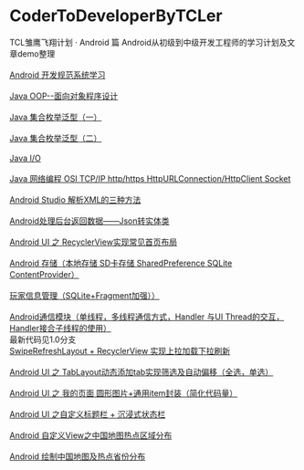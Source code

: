 # CoderToDeveloperByTCLer
TCL雏鹰飞翔计划 · Android 篇
Android从初级到中级开发工程师的学习计划及文章demo整理
<br>
<br>
[Android 开发规范系统学习](http://blog.csdn.net/dt235201314/article/details/66477296 "点击进入")
<br>
<br>
[Java OOP--面向对象程序设计](http://blog.csdn.net/dt235201314/article/details/69162998 "点击进入")
<br>
<br>
[Java 集合枚举泛型（一）](http://blog.csdn.net/dt235201314/article/details/70210256 "点击进入")
<br>
<br>
[Java 集合枚举泛型（二）](http://blog.csdn.net/dt235201314/article/details/70228260 "点击进入")
<br>
<br>
[Java I/O](http://blog.csdn.net/dt235201314/article/details/70841306 "点击进入")
<br>
<br>
[Java 网络编程 OSI TCP/IP http/https HttpURLConnection/HttpClient Socket](http://blog.csdn.net/dt235201314/article/details/71480961 "点击进入")
<br>
<br>
[ Android Studio 解析XML的三种方法](http://blog.csdn.net/dt235201314/article/details/71588252 "点击进入")
<br>
<br>
[ Android处理后台返回数据——Json转实体类](http://blog.csdn.net/dt235201314/article/details/69951885 "点击进入")
<br>
<br>
[Android UI 之 RecyclerView实现常见首页布局](http://blog.csdn.net/dt235201314/article/details/72833218 "点击进入")
<br>
<br>
[Android 存储（本地存储 SD卡存储 SharedPreference SQLite ContentProvider）](http://blog.csdn.net/dt235201314/article/details/73176149 "点击进入")
<br>
<br>
[玩家信息管理（SQLite+Fragment加强））](http://blog.csdn.net/dt235201314/article/details/50463194 "点击进入")
<br>
<br>
[Android通信模块（单线程，多线程通信方式，Handler 与UI Thread的交互，Handler接合子线程的使用）](http://blog.csdn.net/dt235201314/article/details/73823653 "点击进入")
<br>
最新代码见1.0分支
<br>
[SwipeRefreshLayout + RecyclerView 实现上拉加载下拉刷新](http://blog.csdn.net/dt235201314/article/details/75305222 "点击进入")
<br>
<br>
[Android UI 之 TabLayout动态添加tab实现筛选及自动偏移（全选，单选）](http://blog.csdn.net/dt235201314/article/details/76528029 "点击进入")
<br>
<br>
[Android UI 之 我的页面 圆形图片+通用item封装（简化代码量）](http://blog.csdn.net/dt235201314/article/details/76885747 "点击进入")
<br>
<br>
[Android UI 之自定义标题栏 + 沉浸式状态栏](http://blog.csdn.net/dt235201314/article/details/77161904 "")
<br>
<br>
[Android 自定义View之中国地图热点区域分布](http://blog.csdn.net/dt235201314/article/details/78133932 "")
<br>
<br>
[ Android 绘制中国地图及热点省份分布](http://blog.csdn.net/dt235201314/article/details/78190492 "")
<br>
